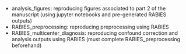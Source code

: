 * analysis_figures: reproducing figures associated to part 2 of the manuscript (using jupyter notebooks and pre-generated RABIES outputs)
* RABIES_preprocessing: reproducing preprocessing using RABIES
* RABIES_multicenter_diagnosis: reproducing confound correction and analysis outputs using RABIES (must complete RABIES_preprocessing beforehand)
